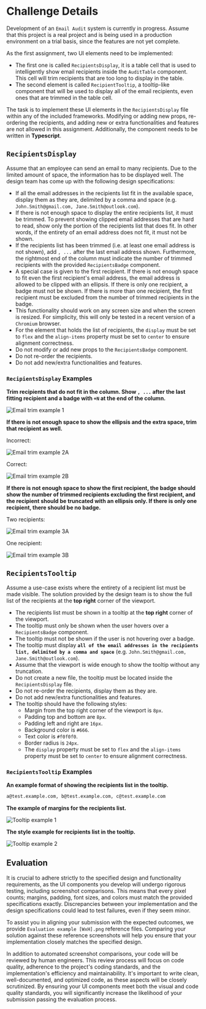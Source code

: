 # Challenge Details

Development of an `Email Audit` system is currently in progress. Assume that this project is a real project and is being used in a production environment on a trial basis, since the features are not yet complete.

As the first assignment, two UI elements need to be implemented:

- The first one is called `RecipientsDisplay`, it is a table cell that is used to intelligently show email recipients inside the `AuditTable` component. This cell will trim recipients that are too long to display in the table.
- The second element is called `RecipientTooltip`, a tooltip-like component that will be used to display all of the email recipients, even ones that are trimmed in the table cell.

The task is to implement these UI elements in the `RecipientsDisplay` file within any of the included frameworks. Modifying or adding new props, re-ordering the recipients, and adding new or extra functionalities and features are not allowed in this assignment. Additionally, the component needs to be written in **Typescript**.

## `RecipientsDisplay`

Assume that an employee can send an email to many recipients. Due to the limited amount of space, the information has to be displayed well. The design team has come up with the following design specifications:

- If all the email addresses in the recipients list fit in the available space, display them as they are, delimited by a comma and space (e.g. `John.Smith@gmail.com, Jane.Smith@outlook.com`).
- If there is not enough space to display the entire recipients list, it must be trimmed. To prevent showing clipped email addresses that are hard to read, show only the portion of the recipients list that does fit. In other words, if the entirety of an email address does not fit, it must not be shown.
- If the recipients list has been trimmed (i.e. at least one email address is not shown), add `, ...` after the last email address shown. Furthermore, the rightmost end of the column must indicate the number of trimmed recipients with the provided `RecipientsBadge` component.
- A special case is given to the first recipient. If there is not enough space to fit even the first recipient's email address, the email address is allowed to be clipped with an ellipsis. If there is only one recipient, a badge must not be shown. If there is more than one recipient, the first recipient must be excluded from the number of trimmed recipients in the badge.
- This functionality should work on any screen size and when the screen is resized. For simplicity, this will only be tested in a recent version of a `Chromium` browser.
- For the element that holds the list of recipients, the `display` must be set to `flex` and the `align-items` property must be set to `center` to ensure alignment correctness.
- Do not modify or add new props to the `RecipientsBadge` component.
- Do not re-order the recipients.
- Do not add new/extra functionalities and features.

### `RecipientsDisplay` Examples

**Trim recipients that do not fit in the column. Show `, ...` after the last fitting recipient and a badge with `+N` at the end of the column.**

![Email trim example 1](Email%20trim%20example%201.svg)

**If there is not enough space to show the ellipsis and the extra space, trim that recipient as well.**

Incorrect:

![Email trim example 2A](Email%20trim%20example%202A.svg)

Correct:

![Email trim example 2B](Email%20trim%20example%202B.svg)

**If there is not enough space to show the first recipient, the badge should show the number of trimmed recipients excluding the first recipient, and the recipient should be truncated with an ellipsis only. If there is only one recipient, there should be no badge.**

Two recipients:

![Email trim example 3A](Email%20trim%20example%203A.svg)

One recipient:

![Email trim example 3B](Email%20trim%20example%203B.svg)

## `RecipientsTooltip`

Assume a use-case exists where the entirety of a recipient list must be made visible. The solution provided by the design team is to show the full list of the recipients at the **top right** corner of the viewport.

- The recipients list must be shown in a tooltip at the **top right** corner of the viewport.
- The tooltip must only be shown when the user hovers over a `RecipientsBadge` component.
- The tooltip must not be shown if the user is not hovering over a badge.
- The tooltip must display **`all of the email addresses in the recipients list, delimited by a comma and space`** (e.g. `John.Smith@gmail.com, Jane.Smith@outlook.com`).
- Assume that the viewport is wide enough to show the tooltip without any truncation.
- Do not create a new file, the tooltip must be located inside the `RecipientsDisplay` file.
- Do not re-order the recipients, display them as they are.
- Do not add new/extra functionalities and features.
- The tooltip should have the following styles:
  - Margin from the top right corner of the viewport is `8px`.
  - Padding top and bottom are `8px`.
  - Padding left and right are `16px`.
  - Background color is `#666`.
  - Text color is `#f0f0f0`.
  - Border radius is `24px`.
  - The `display` property must be set to `flex` and the `align-items` property must be set to `center` to ensure alignment correctness.

### `RecipientsTooltip` Examples

**An example format of showing the recipients list in the tooltip.**

```bash
a@test.example.com, b@test.example.com, c@test.example.com
```

**The example of margins for the recipients list.**

![Tooltip example 1](Tooltip%20example%201.png)

**The style example for recipients list in the tooltip.**

![Tooltip example 2](Tooltip%20example%202.png)

## Evaluation

It is crucial to adhere strictly to the specified design and functionality requirements, as the UI components you develop will undergo rigorous testing, including screenshot comparisons. This means that every pixel counts; margins, padding, font sizes, and colors must match the provided specifications exactly. Discrepancies between your implementation and the design specifications could lead to test failures, even if they seem minor.

To assist you in aligning your submission with the expected outcomes, we provide `Evaluation example [WxH].png` reference files. Comparing your solution against these reference screenshots will help you ensure that your implementation closely matches the specified design.

In addition to automated screenshot comparisons, your code will be reviewed by human engineers. This review process will focus on code quality, adherence to the project's coding standards, and the implementation's efficiency and maintainability. It's important to write clean, well-documented, and optimized code, as these aspects will be closely scrutinized. By ensuring your UI components meet both the visual and code quality standards, you will significantly increase the likelihood of your submission passing the evaluation process.
